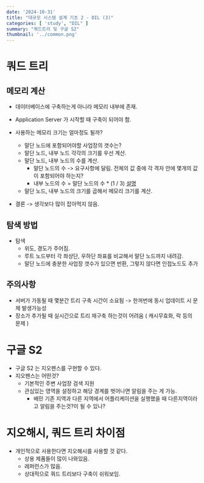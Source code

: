 ```yaml
---
date: '2024-10-31'
title: "대규모 시스템 설계 기초 2 - DIL (3)"
categories: [ 'study', "DIL" ]
summary: "쿼드트리 및 구글 S2"
thumbnail: '../common.png'
---
```


# 쿼드 트리

## 메모리 계산

- 데이터베이스에 구축하는게 아니라 메모리 내부에 존재.
- Application Server 가 시작할 때 구축이 되어야 함.
- 사용하는 메모리 크기는 얼마정도 될까?
    - 말단 노드에 포함되어야할 사업장의 갯수는?
    - 말단 노드, 내부 노드 각각의 크기를 우선 계산.
    - 말단 노드, 내부 노드의 수를 계산.
        - 말단 노드의 수 -> 요구사항에 달림. 전체의 값 중에 각 격자 안에 몇개의 값이 포함되어야 하는지?
        - 내부 노드의 수 = 말단 노드의 수 * (1 / 3) [설명](https://www.acmicpc.net/board/view/65494)
    - 말단 노드, 내부 노드의 크기를 곱해서 메모리 크기를 계산.

- 결론 -> 생각보다 많이 잡아먹지 않음.

## 탐색 방법

- 탐색
    - 위도, 경도가 주어짐.
    - 루트 노드부터 각 좌상단, 우하단 좌표를 비교해서 말단 노드까지 내려감.
    - 말단 노드에 충분한 사업장 갯수가 있으면 반환, 그렇지 않다면 인접노드도 추가

## 주의사항

- 서버가 가동될 때 몇분간 트리 구축 시간이 소요됨 -> 한꺼번에 동시 업데이트 시 문제 발생가능성
- 장소가 추가될 때 실시간으로 트리 재구축 하는것이 어려움 ( 캐시무효화, 락 등의 문제 )

# 구글 S2

- 구글 S2 는 지오펜스를 구현할 수 있다.
- 지오펜스는 어떤것?
    - 기본적인 주변 사업장 검색 지원
    - 관심있는 영역을 설정하고 해당 경계를 벗어나면 알림을 주는 게 가능.
        - 배민 기존 지역과 다른 지역에서 어플리케이션을 실행했을 때 다른지역이라고 알림을 주는것?이 될 수 있나?


# 지오해시, 쿼드 트리 차이점

- 개인적으로 사용한다면 지오해시를 사용할 것 같다.
    - 상용 제품들이 많이 나와있음.
    - 레퍼런스가 많음.
    - 상대적으로 쿼드 트리보다 구축이 쉬워보임.
